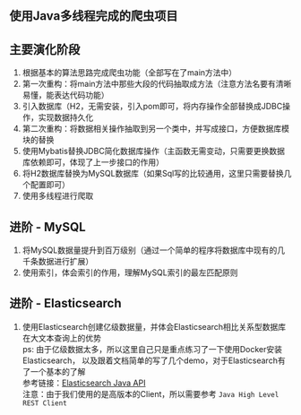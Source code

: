 ## 使用Java多线程完成的爬虫项目

## 主要演化阶段
1. 根据基本的算法思路完成爬虫功能（全部写在了main方法中）
2. 第一次重构：将main方法中那些大段的代码抽取成方法（注意方法名要有清晰易懂，能表达代码功能）
3. 引入数据库（H2，无需安装，引入pom即可，将内存操作全部替换成JDBC操作，实现数据持久化
4. 第二次重构：将数据相关操作抽取到另一个类中，并写成接口，方便数据库模块的替换
5. 使用Mybatis替换JDBC简化数据库操作（主函数无需变动，只需要更换数据库依赖即可，体现了上一步接口的作用）
6. 将H2数据库替换为MySQL数据库（如果Sql写的比较通用，这里只需要替换几个配置即可）
7. 使用多线程进行爬取

## 进阶 - MySQL
1. 将MySQL数据量提升到百万级别（通过一个简单的程序将数据库中现有的几千条数据进行扩展）
2. 使用索引，体会索引的作用，理解MySQL索引的最左匹配原则

## 进阶 - Elasticsearch
1. 使用Elasticsearch创建亿级数据量，并体会Elasticsearch相比关系型数据库在大文本查询上的优势  
ps: 由于亿级数据太多，所以这里自己只是重点练习了一下使用Docker安装Elasticsearch，
以及跟着文档简单的写了几个demo，对于Elasticsearch有了一个基本的了解  
参考链接：[Elasticsearch Java API](https://www.elastic.co/guide/en/elasticsearch/client/java-rest/7.5/java-rest-high.html)  
注意：由于我们使用的是高版本的Client，所以需要参考 `Java High Level REST Client`
